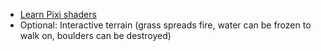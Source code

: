 
- [Learn Pixi shaders](https://blog.cjgammon.com/pixijs-filters/)
- Optional: Interactive terrain (grass spreads fire, water can be frozen to walk on, boulders can be destroyed)